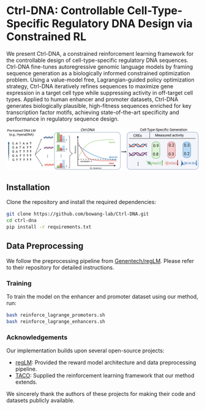 # Ctrl-DNA: Controllable Cell-Type-Specific Regulatory DNA Design via Constrained RL

We present Ctrl-DNA, a constrained reinforcement learning framework for the controllable design of cell-type-specific regulatory DNA sequences. Ctrl-DNA fine-tunes autoregressive genomic language models by framing sequence generation as a biologically informed constrained optimization problem. Using a value-model free, Lagrangian-guided policy optimization strategy, Ctrl-DNA iteratively refines sequences to maximize gene expression in a target cell type while suppressing activity in off-target cell types. Applied to human enhancer and promoter datasets, Ctrl-DNA generates biologically plausible, high-fitness sequences enriched for key transcription factor motifs, achieving state-of-the-art specificity and performance in regulatory sequence design.

![ctrl-DNA Architecture](./assets/fig1-1.png)

## Installation

Clone the repository and install the required dependencies:

```bash
git clone https://github.com/bowang-lab/Ctrl-DNA.git 
cd ctrl-dna
pip install -r requirements.txt
```

## Data Preprocessing

We follow the preprocessing pipeline from [Genentech/regLM](https://github.com/Genentech/regLM). Please refer to their repository for detailed instructions.

### Training

To train the model on the enhancer and promoter dataset using our method, run:

```bash
bash reinforce_lagrange_promoters.sh
bash reinforce_lagrange_enhancers.sh
```

### Acknowledgements

Our implementation builds upon several open-source projects:

- [regLM](https://github.com/Genentech/regLM): Provided the reward model architecture and data preprocessing pipeline.
- [TACO](https://github.com/yangzhao1230/TACO): Supplied the reinforcement learning framework that our method extends.

We sincerely thank the authors of these projects for making their code and datasets publicly available.
